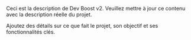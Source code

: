 Ceci est la description de Dev Boost v2. Veuillez mettre à jour ce contenu avec la description réelle du projet.

Ajoutez des détails sur ce que fait le projet, son objectif et ses fonctionnalités clés.
